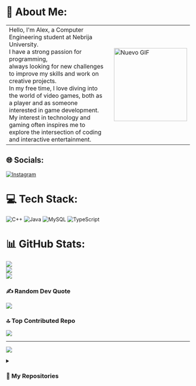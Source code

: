 
# 💫 About Me:
<table>
  <tr>
    <td style="padding-right: 20px; text-align: left;">
      Hello, I'm Alex, a Computer Engineering student at Nebrija University. <br>
      I have a strong passion for programming,<br>
      always looking for new challenges to improve my skills and work on creative projects. <br>
      In my free time, I love diving into the world of video games, both as a player and as someone interested in game development. <br>
      My interest in technology and gaming often inspires me to explore the intersection of coding and interactive entertainment.
    </td>
    <td>
      <img src="https://github.com/samadpls/Programing-Gifs/blob/main/static/gifs/new.gif?raw=true" alt="Nuevo GIF" width="200"/>
    </td>
  </tr>
</table>


## 🌐 Socials:
[![Instagram](https://img.shields.io/badge/Instagram-%23E4405F.svg?logo=Instagram&logoColor=white)](https://instagram.com/_moolero_) 

# 💻 Tech Stack:
![C++](https://img.shields.io/badge/c++-%2300599C.svg?style=for-the-badge&logo=c%2B%2B&logoColor=white) ![Java](https://img.shields.io/badge/java-%23ED8B00.svg?style=for-the-badge&logo=openjdk&logoColor=white) ![MySQL](https://img.shields.io/badge/mysql-4479A1.svg?style=for-the-badge&logo=mysql&logoColor=white) ![TypeScript](https://img.shields.io/badge/typescript-%23007ACC.svg?style=for-the-badge&logo=typescript&logoColor=white)
# 📊 GitHub Stats:
![](https://github-readme-stats.vercel.app/api?username=AlejandroMolero004&theme=dark&hide_border=false&include_all_commits=true&count_private=true)<br/>
![](https://github-readme-streak-stats.herokuapp.com/?user=AlejandroMolero004&theme=dark&hide_border=false)<br/>
![](https://github-readme-stats.vercel.app/api/top-langs/?username=AlejandroMolero004&theme=dark&hide_border=false&include_all_commits=true&count_private=true&layout=compact)

### ✍️ Random Dev Quote
![](https://quotes-github-readme.vercel.app/api?type=horizontal&theme=radical)

### 🔝 Top Contributed Repo
![](https://github-contributor-stats.vercel.app/api?username=AlejandroMolero004&limit=5&theme=dark&combine_all_yearly_contributions=true)

---
[![](https://visitcount.itsvg.in/api?id=AlejandroMolero004&icon=0&color=0)](https://visitcount.itsvg.in)


<details><summary><h3> 📂 My Repositories </h3></summary>

----

<div>
  <p align="center">
    <a href="https://github.com/AlejandroMolero004/CONEXION-A-BASE-DE-DATOS">
              <img src="https://github-readme-stats.vercel.app/api/pin/?username=AlejandroMolero004&repo=CONEXION-A-BASE-DE-DATOS
&theme=tokyonight" alt="GitHub Stats" />
    </a>
  </p>
</div>
</details>
<!-- Proudly created with GPRM ( https://gprm.itsvg.in ) -->
